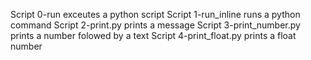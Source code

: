Script 0-run exceutes a python script
Script 1-run_inline runs a python command
Script 2-print.py prints a message
Script 3-print_number.py prints a number folowed by a text
Script 4-print_float.py prints a float number
